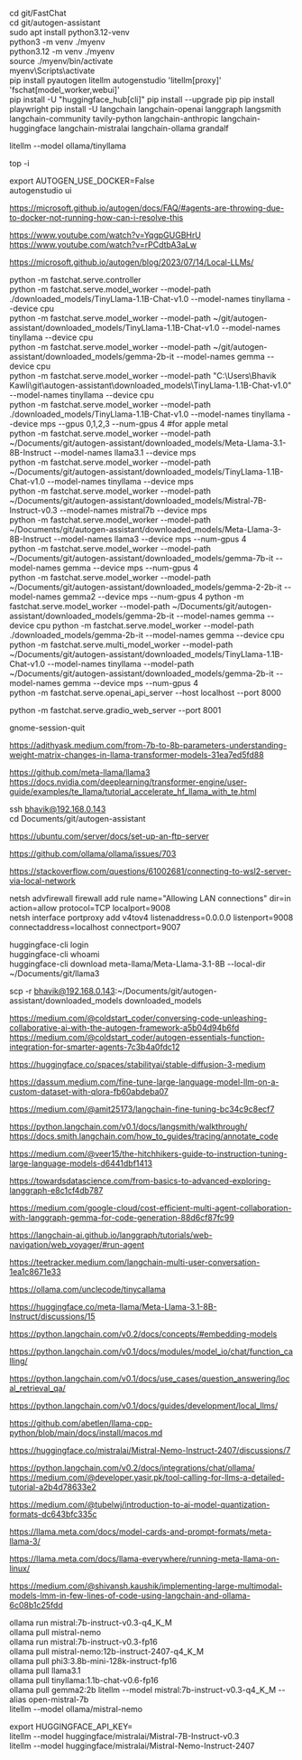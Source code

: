 cd git/FastChat  
cd git/autogen-assistant  
sudo apt install python3.12-venv  
python3 -m venv ./myenv  
python3.12 -m venv ./myenv  
source ./myenv/bin/activate  
myenv\Scripts\activate  
pip install pyautogen litellm autogenstudio 'litellm[proxy]' 'fschat[model_worker,webui]'  
pip install -U "huggingface_hub[cli]"
pip install --upgrade pip
pip install playwright
pip install -U langchain langchain-openai langgraph langsmith langchain-community tavily-python langchain-anthropic langchain-huggingface langchain-mistralai langchain-ollama grandalf

litellm --model ollama/tinyllama  

top -i  

export AUTOGEN_USE_DOCKER=False  
autogenstudio ui  

https://microsoft.github.io/autogen/docs/FAQ/#agents-are-throwing-due-to-docker-not-running-how-can-i-resolve-this  

https://www.youtube.com/watch?v=YqgpGUGBHrU  
https://www.youtube.com/watch?v=rPCdtbA3aLw  

https://microsoft.github.io/autogen/blog/2023/07/14/Local-LLMs/  

python -m fastchat.serve.controller  
python -m fastchat.serve.model_worker --model-path ./downloaded_models/TinyLlama-1.1B-Chat-v1.0 --model-names tinyllama --device cpu  
python -m fastchat.serve.model_worker --model-path ~/git/autogen-assistant/downloaded_models/TinyLlama-1.1B-Chat-v1.0 --model-names tinyllama --device cpu  
python -m fastchat.serve.model_worker --model-path ~/git/autogen-assistant/downloaded_models/gemma-2b-it --model-names gemma --device cpu  
python -m fastchat.serve.model_worker --model-path "C:\Users\Bhavik Kawli\git\autogen-assistant\downloaded_models\TinyLlama-1.1B-Chat-v1.0" --model-names tinyllama --device cpu  
python -m fastchat.serve.model_worker --model-path ./downloaded_models/TinyLlama-1.1B-Chat-v1.0 --model-names tinyllama --device mps --gpus 0,1,2,3 --num-gpus 4  #for apple metal  
python -m fastchat.serve.model_worker --model-path ~/Documents/git/autogen-assistant/downloaded_models/Meta-Llama-3.1-8B-Instruct --model-names llama3.1 --device mps  
python -m fastchat.serve.model_worker --model-path ~/Documents/git/autogen-assistant/downloaded_models/TinyLlama-1.1B-Chat-v1.0 --model-names tinyllama --device mps  
python -m fastchat.serve.model_worker --model-path ~/Documents/git/autogen-assistant/downloaded_models/Mistral-7B-Instruct-v0.3 --model-names mistral7b --device mps  
python -m fastchat.serve.model_worker --model-path ~/Documents/git/autogen-assistant/downloaded_models/Meta-Llama-3-8B-Instruct --model-names llama3 --device mps --num-gpus 4  
python -m fastchat.serve.model_worker --model-path ~/Documents/git/autogen-assistant/downloaded_models/gemma-7b-it --model-names gemma --device mps --num-gpus 4  
python -m fastchat.serve.model_worker --model-path ~/Documents/git/autogen-assistant/downloaded_models/gemma-2-2b-it --model-names gemma2 --device mps --num-gpus 4
python -m fastchat.serve.model_worker --model-path ~/Documents/git/autogen-assistant/downloaded_models/gemma-2b-it --model-names gemma --device cpu
python -m fastchat.serve.model_worker --model-path ./downloaded_models/gemma-2b-it --model-names gemma --device cpu  
python -m fastchat.serve.multi_model_worker --model-path ~/Documents/git/autogen-assistant/downloaded_models/TinyLlama-1.1B-Chat-v1.0 --model-names tinyllama --model-path ~/Documents/git/autogen-assistant/downloaded_models/gemma-2b-it --model-names gemma --device mps --num-gpus 4  
python -m fastchat.serve.openai_api_server --host localhost --port 8000  


python -m fastchat.serve.gradio_web_server --port 8001  

gnome-session-quit  

https://adithyask.medium.com/from-7b-to-8b-parameters-understanding-weight-matrix-changes-in-llama-transformer-models-31ea7ed5fd88  

https://github.com/meta-llama/llama3  
https://docs.nvidia.com/deeplearning/transformer-engine/user-guide/examples/te_llama/tutorial_accelerate_hf_llama_with_te.html  

ssh bhavik@192.168.0.143  
cd Documents/git/autogen-assistant

https://ubuntu.com/server/docs/set-up-an-ftp-server  

https://github.com/ollama/ollama/issues/703  

https://stackoverflow.com/questions/61002681/connecting-to-wsl2-server-via-local-network  

netsh advfirewall firewall add rule name="Allowing LAN connections" dir=in action=allow protocol=TCP localport=9008  
netsh interface portproxy add v4tov4 listenaddress=0.0.0.0 listenport=9008 connectaddress=localhost connectport=9007

huggingface-cli login  
huggingface-cli whoami  
huggingface-cli download meta-llama/Meta-Llama-3.1-8B --local-dir ~/Documents/git/llama3  

scp -r bhavik@192.168.0.143:~/Documents/git/autogen-assistant/downloaded_models downloaded_models  

https://medium.com/@coldstart_coder/conversing-code-unleashing-collaborative-ai-with-the-autogen-framework-a5b04d94b6fd  
https://medium.com/@coldstart_coder/autogen-essentials-function-integration-for-smarter-agents-7c3b4a0fdc12  

https://huggingface.co/spaces/stabilityai/stable-diffusion-3-medium  

https://dassum.medium.com/fine-tune-large-language-model-llm-on-a-custom-dataset-with-qlora-fb60abdeba07  

https://medium.com/@amit25173/langchain-fine-tuning-bc34c9c8ecf7  

https://python.langchain.com/v0.1/docs/langsmith/walkthrough/  
https://docs.smith.langchain.com/how_to_guides/tracing/annotate_code  

https://medium.com/@veer15/the-hitchhikers-guide-to-instruction-tuning-large-language-models-d6441dbf1413  

https://towardsdatascience.com/from-basics-to-advanced-exploring-langgraph-e8c1cf4db787  

https://medium.com/google-cloud/cost-efficient-multi-agent-collaboration-with-langgraph-gemma-for-code-generation-88d6cf87fc99  

https://langchain-ai.github.io/langgraph/tutorials/web-navigation/web_voyager/#run-agent  

https://teetracker.medium.com/langchain-multi-user-conversation-1ea1c8671e33  

https://ollama.com/unclecode/tinycallama  

https://huggingface.co/meta-llama/Meta-Llama-3.1-8B-Instruct/discussions/15  

https://python.langchain.com/v0.2/docs/concepts/#embedding-models  

https://python.langchain.com/v0.1/docs/modules/model_io/chat/function_calling/  

https://python.langchain.com/v0.1/docs/use_cases/question_answering/local_retrieval_qa/  

https://python.langchain.com/v0.1/docs/guides/development/local_llms/  

https://github.com/abetlen/llama-cpp-python/blob/main/docs/install/macos.md  

https://huggingface.co/mistralai/Mistral-Nemo-Instruct-2407/discussions/7  

https://python.langchain.com/v0.2/docs/integrations/chat/ollama/  
https://medium.com/@developer.yasir.pk/tool-calling-for-llms-a-detailed-tutorial-a2b4d78633e2  

https://medium.com/@tubelwj/introduction-to-ai-model-quantization-formats-dc643bfc335c  

https://llama.meta.com/docs/model-cards-and-prompt-formats/meta-llama-3/  

https://llama.meta.com/docs/llama-everywhere/running-meta-llama-on-linux/  

https://medium.com/@shivansh.kaushik/implementing-large-multimodal-models-lmm-in-few-lines-of-code-using-langchain-and-ollama-6c08b1c25fdd  

ollama run mistral:7b-instruct-v0.3-q4_K_M  
ollama pull mistral-nemo  
ollama run mistral:7b-instruct-v0.3-fp16  
ollama pull mistral-nemo:12b-instruct-2407-q4_K_M  
ollama pull phi3:3.8b-mini-128k-instruct-fp16  
ollama pull llama3.1  
ollama pull tinyllama:1.1b-chat-v0.6-fp16  
ollama pull gemma2:2b
litellm --model mistral:7b-instruct-v0.3-q4_K_M --alias open-mistral-7b  
litellm --model ollama/mistral-nemo  

export HUGGINGFACE_API_KEY=  
litellm --model huggingface/mistralai/Mistral-7B-Instruct-v0.3  
litellm --model huggingface/mistralai/Mistral-Nemo-Instruct-2407  